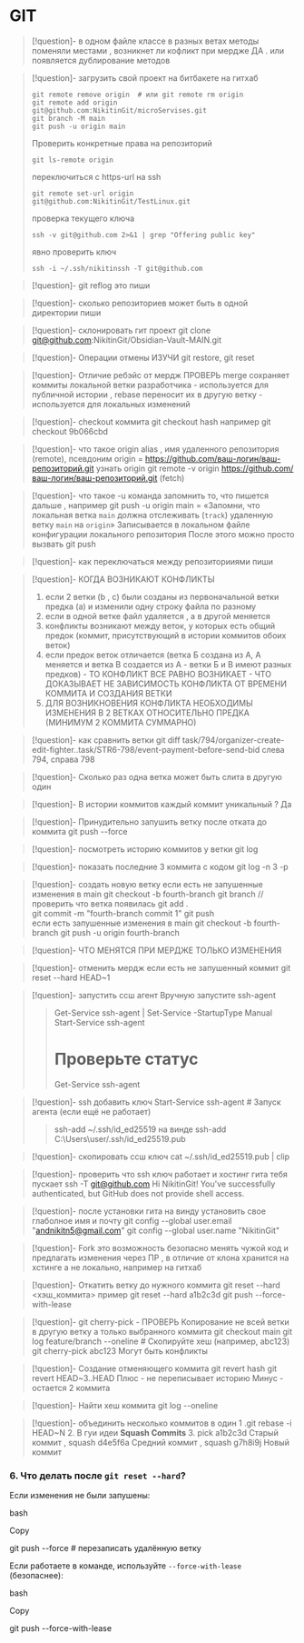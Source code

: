 # GIT 
>[!question]- в одном файле  классе  в разных ветах методы поменяли местами , возникнет ли кофликт при мердже 
> ДА . или появляется дублирование методов

>[!question]- загрузить свой проект на битбакете на гитхаб
>```
>git remote remove origin  # или git remote rm origin
>git remote add origin git@github.com:NikitinGit/microServises.git
>git branch -M main
>git push -u origin main
>```
>Проверить конкретные права на репозиторий 
>```
>git ls-remote origin 
>```
>переключиться с https-url на  ssh
>```
>git remote set-url origin git@github.com:NikitinGit/TestLinux.git 
>```
>проверка текущего ключа 
>```
>ssh -v git@github.com 2>&1 | grep "Offering public key" 
>```
>явно проверить ключ
>```
>ssh -i ~/.ssh/nikitinssh -T git@github.com
>```

>[!question]- git reflog это 
> пиши

>[!question]- сколько репозиториев может быть в одной директории 
> пиши

>[!question]- склонировать гит проект
>git clone git@github.com:NikitinGit/Obsidian-Vault-MAIN.git

>[!question]- Операции отмены ИЗУЧИ
>git restore, git reset 

>[!question]- Отличие ребэйс от мердж ПРОВЕРЬ
>merge  сохраняет коммиты локальной ветки разработчика - используется для публичной истории , rebase переносит их в другую ветку - используется для локальных изменений 

>[!question]- checkout коммита
>git checkout hash например   git checkout 9b066cbd  

>[!question]- что такое origin 
>alias , имя удаленного репозитория (remote),  псевдоним 
>origin = https://github.com/ваш-логин/ваш-репозиторий.git 
>узнать origin git remote -v
> origin https://github.com/ваш-логин/ваш-репозиторий.git (fetch)

>[!question]- что такое -u 
> команда запомнить то, что пишется дальше , например
> git push -u origin main = «Запомни, что локальная ветка `main` должна отслеживать (`track`) удаленную ветку `main` на `origin`»
> Записывается в локальном файле конфигурации локального репозитория 
> После этого можно просто вызвать git push 

>[!question]- как переключаться между репозиторииями 
> пиши

>[!question]- КОГДА ВОЗНИКАЮТ КОНФЛИКТЫ
>1. если 2 ветки (b , c) были созданы из первоначальной ветки предка (a) и изменили одну строку файла по разному
>2. если в одной ветке файл удаляется , а в другой меняется
>3. конфликты возникают между веток, у которых есть общий предок (коммит, присутствующий в истории коммитов обоих веток)
>4. если предок веток отличается (ветка Б создана из А, А меняется и ветка В создается из А - ветки Б и В имеют разных предков) - ТО КОНФЛИКТ ВСЕ РАВНО ВОЗНИКАЕТ - ЧТО ДОКАЗЫВАЕТ НЕ ЗАВИСИМОСТЬ КОНФЛИКТА ОТ ВРЕМЕНИ КОММИТА И СОЗДАНИЯ ВЕТКИ
>5. ДЛЯ ВОЗНИКНОВЕНИЯ КОНФЛИКТА НЕОБХОДИМЫ ИЗМЕНЕНИЯ В 2 ВЕТКАХ ОТНОСИТЕЛЬНО ПРЕДКА (МИНИМУМ 2 КОММИТА СУММАРНО)

>[!question]- как сравнить ветки
> git diff task/794/organizer-create-edit-fighter..task/STR6-798/event-payment-before-send-bid
> слева 794, справа 798 

>[!question]- Сколько раз одна ветка  может быть слита в другую
> один

>[!question]-  В истории коммитов каждый коммит уникальный ?
>Да

>[!question]- Принудительно запушить ветку после отката до коммита
>git push --force

>[!question]- посмотреть историю коммитов у ветки 
>git log 

>[!question]- показать последние 3 коммита с кодом 
>git log -n 3 -p 

>[!question]- создать новую ветку
>   если есть не запушенные изменения в main
>git checkout -b fourth-branch 
>git branch //проверить что ветка появилась 
>git add .  
>git commit -m "fourth-branch commit 1"
> git push  
>    если есть запушенные изменения в main
>git checkout -b fourth-branch 
>git push -u origin fourth-branch 

>[!question]- ЧТО МЕНЯТСЯ ПРИ МЕРДЖЕ
>ТОЛЬКО ИЗМЕНЕНИЯ

>[!question]- отменить мердж если есть не запушенный коммит
>git reset --hard HEAD~1

>[!question]- запустить ссш агент 
> Вручную запустите ssh-agent
>> Get-Service ssh-agent | Set-Service -StartupType Manual
>> Start-Service ssh-agent
>> # Проверьте статус
>> Get-Service ssh-agent

>[!question]- ssh добавить ключ
>Start-Service ssh-agent  # Запуск агента (если ещё не работает)
>> ssh-add ~/.ssh/id_ed25519
>> на винде ssh-add C:\Users\user/.ssh/id_ed25519.pub 

>[!question]- скопировать ссш ключ 
>cat ~/.ssh/id_ed25519.pub | clip

>[!question]- проверить что ssh ключ работает и хостинг гита тебя пускает 
>ssh -T git@github.com
Hi NikitinGit! You've successfully authenticated, but GitHub does not provide shell access.

>[!question]- после установки гита на винду установить свое глаболное имя и почту 
>git config --global user.email "andnikitn5@gmail.com" 
> git config --global user.name "NikitinGit"  

>[!question]- Fork это
> возможность безопасно менять чужой код и предлагать изменения через ПР , в отличие от клона хранится на хстинге а не локально, например на гитхаб

>[!question]- Откатить ветку до нужного коммита 
git reset --hard <хэш_коммита>
пример git reset --hard a1b2c3d 
git push --force-with-lease

>[!question]- git cherry-pick - ПРОВЕРЬ
>Копирование не всей ветки в другую ветку а только выбранного коммита
>git checkout main
>git log feature/branch --oneline  # Скопируйте хеш (например, abc123)
>git cherry-pick abc123
> Могут быть конфликты 

>[!question]- Создание отменяющего коммита
> git revert hash 
> git revert HEAD~3..HEAD
> Плюс - не переписывает историю 
> Минус - остается 2 коммита 

>[!question]- Найти хеш коммита
>git log --oneline

>[!question]- объединить несколько коммитов в один 
>1 .git rebase -i HEAD~N
>2. В гуи идеи **Squash Commits**
>3. pick a1b2c3d Старый коммит , squash d4e5f6a Средний коммит , squash g7h8i9j Новый коммит

### **6. Что делать после `git reset --hard`?**

Если изменения не были запушены:

bash

Copy

git push --force  # перезаписать удалённую ветку

Если работаете в команде, используйте `--force-with-lease` (безопаснее):

bash

Copy

git push --force-with-lease
